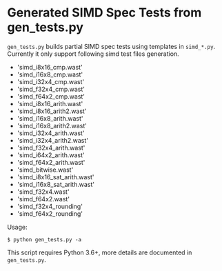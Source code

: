 # Generated SIMD Spec Tests from gen_tests.py

`gen_tests.py` builds partial SIMD spec tests using templates in `simd_*.py`.
Currently it only support following simd test files generation.

- 'simd_i8x16_cmp.wast'
- 'simd_i16x8_cmp.wast'
- 'simd_i32x4_cmp.wast'
- 'simd_f32x4_cmp.wast'
- 'simd_f64x2_cmp.wast'
- 'simd_i8x16_arith.wast'
- 'simd_i8x16_arith2.wast'
- 'simd_i16x8_arith.wast'
- 'simd_i16x8_arith2.wast'
- 'simd_i32x4_arith.wast'
- 'simd_i32x4_arith2.wast'
- 'simd_f32x4_arith.wast'
- 'simd_i64x2_arith.wast'
- 'simd_f64x2_arith.wast'
- 'simd_bitwise.wast'
- 'simd_i8x16_sat_arith.wast'
- 'simd_i16x8_sat_arith.wast'
- 'simd_f32x4.wast'
- 'simd_f64x2.wast'
- 'simd_f32x4_rounding'
- 'simd_f64x2_rounding'


Usage:

```
$ python gen_tests.py -a
```

This script requires Python 3.6+, more details are documented in `gen_tests.py`.
